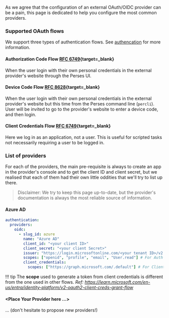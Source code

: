 As we agree that the configuration of an external OAuth/OIDC provider can be a pain, this page is dedicated to
help you configure the most common providers.

### Supported OAuth flows

We support three types of authentication flows.
See [authencation](../design/authentication.md) for more information.

#### Authorization Code Flow [RFC 6749](https://datatracker.ietf.org/doc/html/rfc6749#section-1.3.1){target=_blank}

When the user login with their own personal credentials in the external provider's website through the Perses UI.

#### Device Code Flow [RFC 8628](https://datatracker.ietf.org/doc/html/rfc8628){target=_blank}

When the user login with their own personal credentials in the external provider's website but this time from the Perses
command line (`percli`). User will be invited to go to the provider's website to enter a device code, and then login.

#### Client Credentials Flow [RFC 6749](https://datatracker.ietf.org/doc/html/rfc6749#section-1.3.4){target=_blank}

Here we log in as an application, not a user. This is useful for scripted tasks not necessarily requiring a user to be logged in.

### List of providers

For each of the providers, the main pre-requisite is always to create an app in the provider's console and to get the
client ID and client secret, but we realised that each of them had their own little oddities that we'll try to list up
there.

> Disclaimer: We try to keep this page up-to-date, but the provider's documentation is always the most reliable source
> of information.

#### Azure AD

```yaml
authentication:
  providers:
    oidc:
      - slug_id: azure
        name: "Azure AD"
        client_id: "<your client ID>"
        client_secret: "<your client Secret>"
        issuer: "https://login.microsoftonline.com/<your tenant ID>/v2.0"
        scopes: ["openid", "profile", "email", "User.read"] # For Auth code / Device code
        client_credentials:
          scopes: ["https://graph.microsoft.com/.default"] # For Client Credentials
```

!!! tip
    The **scope** used to generate a token from client credentials is different from the one used in other flows.
    *Ref: https://learn.microsoft.com/en-us/entra/identity-platform/v2-oauth2-client-creds-grant-flow*


#### <Place Your Provider here ...\>

... (don't hesitate to propose new providers!)